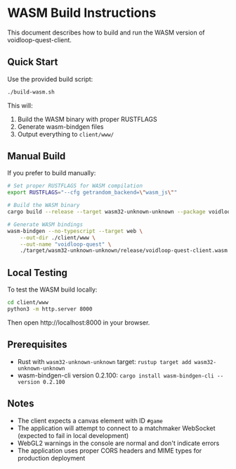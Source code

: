 # WASM Build Instructions

This document describes how to build and run the WASM version of voidloop-quest-client.

## Quick Start

Use the provided build script:

```bash
./build-wasm.sh
```

This will:
1. Build the WASM binary with proper RUSTFLAGS
2. Generate wasm-bindgen files
3. Output everything to `client/www/`

## Manual Build

If you prefer to build manually:

```bash
# Set proper RUSTFLAGS for WASM compilation
export RUSTFLAGS="--cfg getrandom_backend=\"wasm_js\""

# Build the WASM binary
cargo build --release --target wasm32-unknown-unknown --package voidloop-quest-client

# Generate WASM bindings
wasm-bindgen --no-typescript --target web \
    --out-dir ./client/www \
    --out-name "voidloop-quest" \
    ./target/wasm32-unknown-unknown/release/voidloop-quest-client.wasm
```

## Local Testing

To test the WASM build locally:

```bash
cd client/www
python3 -m http.server 8000
```

Then open http://localhost:8000 in your browser.

## Prerequisites

- Rust with `wasm32-unknown-unknown` target: `rustup target add wasm32-unknown-unknown`
- wasm-bindgen-cli version 0.2.100: `cargo install wasm-bindgen-cli --version 0.2.100`

## Notes

- The client expects a canvas element with ID `#game`
- The application will attempt to connect to a matchmaker WebSocket (expected to fail in local development)
- WebGL2 warnings in the console are normal and don't indicate errors
- The application uses proper CORS headers and MIME types for production deployment